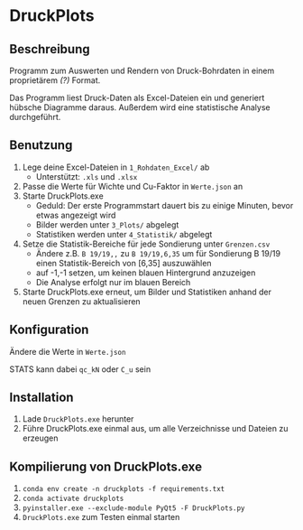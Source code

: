 # DruckPlots

## Beschreibung

Programm zum Auswerten und Rendern von Druck-Bohrdaten in einem proprietärem _(?)_ Format.

Das Programm liest Druck-Daten als Excel-Dateien ein und generiert hübsche Diagramme daraus.
Außerdem wird eine statistische Analyse durchgeführt.

## Benutzung

1. Lege deine Excel-Dateien in `1_Rohdaten_Excel/` ab
   * Unterstützt: `.xls` und `.xlsx`
2. Passe die Werte für Wichte und Cu-Faktor in `Werte.json` an
3. Starte DruckPlots.exe
    * Geduld: Der erste Programmstart dauert bis zu einige Minuten, bevor etwas angezeigt wird
    * Bilder werden unter `3_Plots/` abgelegt
    * Statistiken werden unter `4_Statistik/` abgelegt
4. Setze die Statistik-Bereiche für jede Sondierung unter `Grenzen.csv`
   * Ändere z.B. `B 19/19,,` zu `B 19/19,6,35` um für Sondierung B 19/19 einen Statistik-Bereich von [6,35] auszuwählen
   * auf -1,-1 setzen, um keinen blauen Hintergrund anzuzeigen 
   * Die Analyse erfolgt nur im blauen Bereich
6. Starte DruckPlots.exe erneut, um Bilder und Statistiken anhand der neuen Grenzen zu aktualisieren

## Konfiguration

Ändere die Werte in `Werte.json`

STATS kann dabei `qc_kN` oder `C_u` sein

## Installation

1. Lade `DruckPlots.exe` herunter
2. Führe DruckPlots.exe einmal aus, um alle Verzeichnisse und Dateien zu erzeugen

## Kompilierung von DruckPlots.exe

1. `conda env create -n druckplots -f requirements.txt`
2. `conda activate druckplots`
3. `pyinstaller.exe --exclude-module PyQt5 -F DruckPlots.py`
4. `DruckPlots.exe` zum Testen einmal starten
